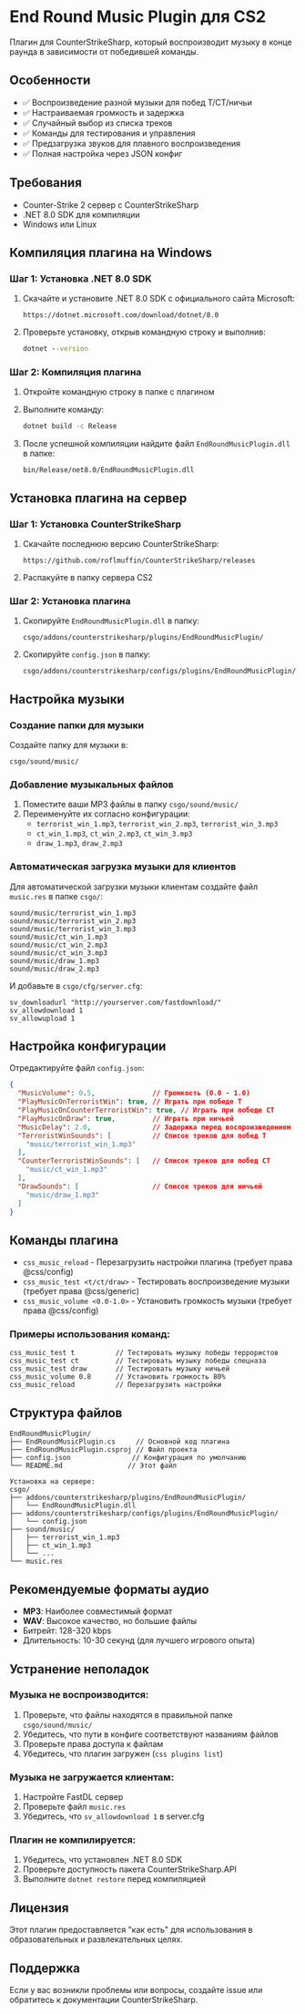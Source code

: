 # End Round Music Plugin для CS2

Плагин для CounterStrikeSharp, который воспроизводит музыку в конце раунда в зависимости от победившей команды.

## Особенности

- ✅ Воспроизведение разной музыки для побед T/CT/ничьи
- ✅ Настраиваемая громкость и задержка
- ✅ Случайный выбор из списка треков
- ✅ Команды для тестирования и управления
- ✅ Предзагрузка звуков для плавного воспроизведения
- ✅ Полная настройка через JSON конфиг

## Требования

- Counter-Strike 2 сервер с CounterStrikeSharp
- .NET 8.0 SDK для компиляции
- Windows или Linux

## Компиляция плагина на Windows

### Шаг 1: Установка .NET 8.0 SDK

1. Скачайте и установите .NET 8.0 SDK с официального сайта Microsoft:
   ```
   https://dotnet.microsoft.com/download/dotnet/8.0
   ```

2. Проверьте установку, открыв командную строку и выполнив:
   ```cmd
   dotnet --version
   ```

### Шаг 2: Компиляция плагина

1. Откройте командную строку в папке с плагином
2. Выполните команду:
   ```cmd
   dotnet build -c Release
   ```

3. После успешной компиляции найдите файл `EndRoundMusicPlugin.dll` в папке:
   ```
   bin/Release/net8.0/EndRoundMusicPlugin.dll
   ```

## Установка плагина на сервер

### Шаг 1: Установка CounterStrikeSharp

1. Скачайте последнюю версию CounterStrikeSharp:
   ```
   https://github.com/roflmuffin/CounterStrikeSharp/releases
   ```

2. Распакуйте в папку сервера CS2

### Шаг 2: Установка плагина

1. Скопируйте `EndRoundMusicPlugin.dll` в папку:
   ```
   csgo/addons/counterstrikesharp/plugins/EndRoundMusicPlugin/
   ```

2. Скопируйте `config.json` в папку:
   ```
   csgo/addons/counterstrikesharp/configs/plugins/EndRoundMusicPlugin/
   ```

## Настройка музыки

### Создание папки для музыки

Создайте папку для музыки в:
```
csgo/sound/music/
```

### Добавление музыкальных файлов

1. Поместите ваши MP3 файлы в папку `csgo/sound/music/`
2. Переименуйте их согласно конфигурации:
   - `terrorist_win_1.mp3`, `terrorist_win_2.mp3`, `terrorist_win_3.mp3`
   - `ct_win_1.mp3`, `ct_win_2.mp3`, `ct_win_3.mp3`
   - `draw_1.mp3`, `draw_2.mp3`

### Автоматическая загрузка музыки для клиентов

Для автоматической загрузки музыки клиентам создайте файл `music.res` в папке `csgo/`:

```
sound/music/terrorist_win_1.mp3
sound/music/terrorist_win_2.mp3
sound/music/terrorist_win_3.mp3
sound/music/ct_win_1.mp3
sound/music/ct_win_2.mp3
sound/music/ct_win_3.mp3
sound/music/draw_1.mp3
sound/music/draw_2.mp3
```

И добавьте в `csgo/cfg/server.cfg`:
```
sv_downloadurl "http://yourserver.com/fastdownload/"
sv_allowdownload 1
sv_allowupload 1
```

## Настройка конфигурации

Отредактируйте файл `config.json`:

```json
{
  "MusicVolume": 0.5,              // Громкость (0.0 - 1.0)
  "PlayMusicOnTerroristWin": true, // Играть при победе T
  "PlayMusicOnCounterTerroristWin": true, // Играть при победе CT
  "PlayMusicOnDraw": true,         // Играть при ничьей
  "MusicDelay": 2.0,               // Задержка перед воспроизведением
  "TerroristWinSounds": [          // Список треков для побед T
    "music/terrorist_win_1.mp3"
  ],
  "CounterTerroristWinSounds": [   // Список треков для побед CT
    "music/ct_win_1.mp3"
  ],
  "DrawSounds": [                  // Список треков для ничьей
    "music/draw_1.mp3"
  ]
}
```

## Команды плагина

- `css_music_reload` - Перезагрузить настройки плагина (требует права @css/config)
- `css_music_test <t/ct/draw>` - Тестировать воспроизведение музыки (требует права @css/generic)
- `css_music_volume <0.0-1.0>` - Установить громкость музыки (требует права @css/config)

### Примеры использования команд:

```
css_music_test t          // Тестировать музыку победы террористов
css_music_test ct         // Тестировать музыку победы спецназа
css_music_test draw       // Тестировать музыку ничьей
css_music_volume 0.8      // Установить громкость 80%
css_music_reload          // Перезагрузить настройки
```

## Структура файлов

```
EndRoundMusicPlugin/
├── EndRoundMusicPlugin.cs     // Основной код плагина
├── EndRoundMusicPlugin.csproj // Файл проекта
├── config.json               // Конфигурация по умолчанию
└── README.md                // Этот файл

Установка на сервере:
csgo/
├── addons/counterstrikesharp/plugins/EndRoundMusicPlugin/
│   └── EndRoundMusicPlugin.dll
├── addons/counterstrikesharp/configs/plugins/EndRoundMusicPlugin/
│   └── config.json
├── sound/music/
│   ├── terrorist_win_1.mp3
│   ├── ct_win_1.mp3
│   └── ...
└── music.res
```

## Рекомендуемые форматы аудио

- **MP3**: Наиболее совместимый формат
- **WAV**: Высокое качество, но большие файлы
- Битрейт: 128-320 kbps
- Длительность: 10-30 секунд (для лучшего игрового опыта)

## Устранение неполадок

### Музыка не воспроизводится:

1. Проверьте, что файлы находятся в правильной папке `csgo/sound/music/`
2. Убедитесь, что пути в конфиге соответствуют названиям файлов
3. Проверьте права доступа к файлам
4. Убедитесь, что плагин загружен (`css plugins list`)

### Музыка не загружается клиентам:

1. Настройте FastDL сервер
2. Проверьте файл `music.res`
3. Убедитесь, что `sv_allowdownload 1` в server.cfg

### Плагин не компилируется:

1. Убедитесь, что установлен .NET 8.0 SDK
2. Проверьте доступность пакета CounterStrikeSharp.API
3. Выполните `dotnet restore` перед компиляцией

## Лицензия

Этот плагин предоставляется "как есть" для использования в образовательных и развлекательных целях.

## Поддержка

Если у вас возникли проблемы или вопросы, создайте issue или обратитесь к документации CounterStrikeSharp.